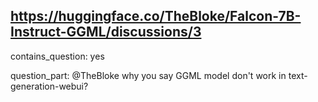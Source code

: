 ## https://huggingface.co/TheBloke/Falcon-7B-Instruct-GGML/discussions/3

contains_question: yes

question_part: @TheBloke why you say GGML model don't work in text-generation-webui?
